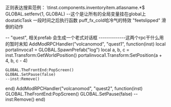 

正则表达搜索范例： \tinst\.components\.inventoryitem\.atlasname.*$
GLOBAL.setfenv(1, GLOBAL) --这个是让所有的全局变量挂在global上
dostaticTask 一段时间之后执行函数
puff_fx_cold哈冷气的特效
"feetslipped" 滑倒的动作




-- "quest", 相关prefab  会生成一个老式对话框
-------------这两个rpc干什么用的暂时未知
AddModRPCHandler("volcanomod", "quest1", function(inst)
    local portalinvoca1 = GLOBAL.SpawnPrefab("log")
    local a, b, c = inst.Transform:GetWorldPosition()
    portalinvoca1.Transform:SetPosition(a + 4, b, c - 4)

    GLOBAL.TheFrontEnd:PopScreen()
    GLOBAL.SetPause(false)
    --inst:Remove()
end)
AddModRPCHandler("volcanomod", "quest2", function(inst)
    GLOBAL.TheFrontEnd:PopScreen()
    GLOBAL.SetPause(false)
    --inst:Remove()
end)